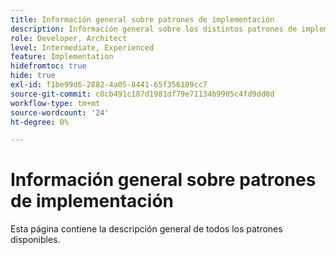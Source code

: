 ```yaml
---
title: Información general sobre patrones de implementación
description: Información general sobre los distintos patrones de implementación disponibles para Adobe Target
role: Developer, Architect
level: Intermediate, Experienced
feature: Implementation
hidefromtoc: true
hide: true
exl-id: f1be99d6-2882-4a05-8441-65f356109cc7
source-git-commit: c0cb491c187d1981df79e71134b9905c4fd9dd8d
workflow-type: tm+mt
source-wordcount: '24'
ht-degree: 0%

---
```


# Información general sobre patrones de implementación

Esta página contiene la descripción general de todos los patrones disponibles.
